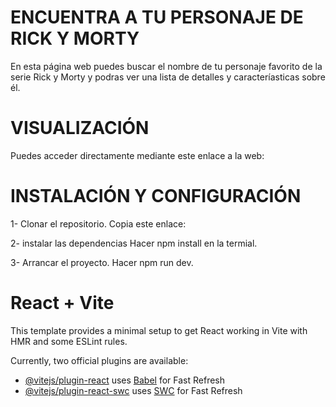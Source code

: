 # ENCUENTRA A TU PERSONAJE DE RICK Y MORTY
En esta página web puedes buscar el nombre de tu personaje favorito de la serie Rick y Morty y podras ver una lista de detalles y caracteríasticas sobre él.

# VISUALIZACIÓN
Puedes acceder directamente mediante este enlace a la web:

# INSTALACIÓN Y CONFIGURACIÓN
 1- Clonar el repositorio.
     Copia este enlace:

 2- instalar las dependencias
     Hacer npm install en la termial.

 3- Arrancar el proyecto.
     Hacer npm run dev.




# React + Vite

This template provides a minimal setup to get React working in Vite with HMR and some ESLint rules.

Currently, two official plugins are available:

- [@vitejs/plugin-react](https://github.com/vitejs/vite-plugin-react/blob/main/packages/plugin-react/README.md) uses [Babel](https://babeljs.io/) for Fast Refresh
- [@vitejs/plugin-react-swc](https://github.com/vitejs/vite-plugin-react-swc) uses [SWC](https://swc.rs/) for Fast Refresh
